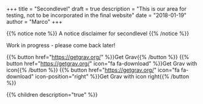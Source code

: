 +++
title = "Secondlevel"
draft = true
description = "This is our area for testing, not to be incorporated in the final website"
date = "2018-01-19"
author = "Marco"
+++

{{% notice note %}}
A notice disclaimer for secondlevel
{{% /notice %}}

Work in progress - please come back later!

{{% button href="https://getgrav.org/" %}}Get Grav{{% /button %}}
{{% button href="https://getgrav.org/" icon="fa fa-download" %}}Get Grav with icon{{% /button %}}
{{% button href="https://getgrav.org/" icon="fa fa-download" icon-position="right" %}}Get Grav with icon right{{% /button %}}

{{% children description="true"   %}}
